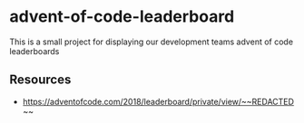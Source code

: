 # advent-of-code-leaderboard
This is a small project for displaying our development teams advent of code leaderboards

## Resources
- https://adventofcode.com/2018/leaderboard/private/view/~~REDACTED~~
